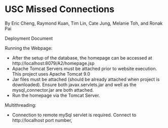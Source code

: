 # USC Missed Connections
By Eric Cheng, Raymond Kuan, Tim Lin, Cate Jung, Melanie Toh, and Ronak Pai

Deployment Document



Running the Webpage:
- After the setup of the database, the homepage can be accessed at http://localhost:8079/A2/homepage.jsp
- Apache Tomcat Servers must be attached prior to website execution. This project uses Apache Tomcat 9.0 
- Jar files must be attached (should be already attached when project is downloaded). Ensure both javax.servlets.jar and well as the mysql_connector.jar are both attached.
- Run the homepage via the Tomcat Server.



Multithreading:
- Connection to remote mySql servlet is required. Connect to http://localhost port number, 
